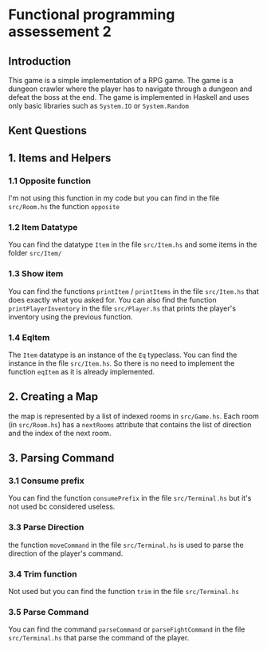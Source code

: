 # Functional programming assessement 2

## Introduction

This game is a simple implementation of a RPG game. The game is a dungeon crawler where the player has to navigate through a dungeon and defeat the boss at the end. The game is implemented in Haskell and uses only basic libraries such as `System.IO` or `System.Random`

## Kent Questions

## 1. Items and Helpers

### 1.1 Opposite function

I'm not using this function in my code but you can find in the file `src/Room.hs` the function `opposite`

### 1.2 Item Datatype

You can find the datatype `Item` in the file `src/Item.hs` and some items in the folder `src/Item/`

### 1.3 Show item

You can find the functions `printItem` / `printItems` in the file `src/Item.hs` that does exactly what you asked for. You can also find the function `printPlayerInventory` in the file `src/Player.hs` that prints the player's inventory using the previous function.

### 1.4 EqItem

The `Item` datatype is an instance of the `Eq` typeclass. You can find the instance in the file `src/Item.hs`. So there is no need to implement the function `eqItem` as it is already implemented.

## 2. Creating a Map

the map is represented by a list of indexed rooms in `src/Game.hs`. Each room (in `src/Room.hs`) has a `nextRooms` attribute that contains the list of direction and the index of the next room.

## 3. Parsing Command

### 3.1 Consume prefix

You can find the function `consumePrefix` in the file `src/Terminal.hs` but it's not used bc considered useless.

### 3.3 Parse Direction

the function `moveCommand` in the file `src/Terminal.hs` is used to parse the direction of the player's command.

### 3.4 Trim function

Not used but you can find the function `trim` in the file `src/Terminal.hs`

### 3.5 Parse Command

You can find the command `parseCommand` or `parseFightCommand` in the file `src/Terminal.hs` that parse the command of the player.
